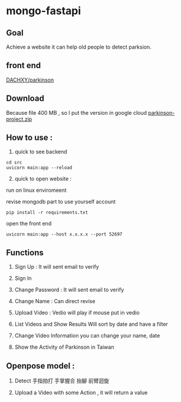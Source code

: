 # mongo-fastapi

## Goal
Achieve a website it can help old people to detect parksion.

## front end
[DACHXY/parkinson](https://github.com/DACHXY/parkinson)

## Download
Because file 400 MB , so I put the version in google cloud
[parkinson-project.zip](https://drive.google.com/file/d/1L6M6fWrNMYweD8bYPfMhdl8FhOKVppI3/view)

## How to use :
1. quick to see backend
```
cd src
uvicorn main:app --reload
```

2. quick to open website :

run on linux enviromeent

revise mongodb part to use yourself account

`pip install -r requirements.txt`

open the front end

`uvicorn main:app --host x.x.x.x --port 52697`

## Functions
1. Sign Up :
It will sent email to verify

2. Sign In

3. Change Password :
It will sent email to verify

4. Change Name :
Can direct revise

5. Upload Video :
Vedio will play if mouse put in vedio

6. List Videos and Show Results
Will sort by date and have a filter 

7. Change Video Information
you can change your name, date

8. Show the Activity of Parkinson in Taiwan

## Openpose model :

1. Detect 手指拍打 手掌握合 抬腳 前臂迴旋

2. Upload a Video with some Action , it will return a value 
